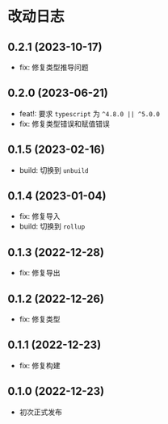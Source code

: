 # 改动日志

## 0.2.1 (2023-10-17)

- fix: 修复类型推导问题

## 0.2.0 (2023-06-21)

- feat!: 要求 `typescript` 为 `^4.8.0 || ^5.0.0`
- fix: 修复类型错误和赋值错误

## 0.1.5 (2023-02-16)

- build: 切换到 `unbuild`

## 0.1.4 (2023-01-04)

- fix: 修复导入
- build: 切换到 `rollup`

## 0.1.3 (2022-12-28)

- fix: 修复导出

## 0.1.2 (2022-12-26)

- fix: 修复类型

## 0.1.1 (2022-12-23)

- fix: 修复构建

## 0.1.0 (2022-12-23)

- 初次正式发布
